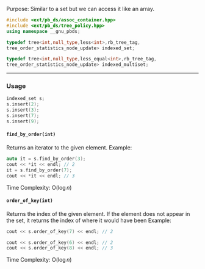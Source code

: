 Purpose: Similar to a set but we can access it like an array.

```cpp
#include <ext/pb_ds/assoc_container.hpp>
#include <ext/pb_ds/tree_policy.hpp>
using namespace __gnu_pbds;

typedef tree<int,null_type,less<int>,rb_tree_tag,
tree_order_statistics_node_update> indexed_set;

typedef tree<int,null_type,less_equal<int>,rb_tree_tag,
tree_order_statistics_node_update> indexed_multiset;
```

---
### Usage
```cpp
indexed_set s;
s.insert(2);
s.insert(3);
s.insert(7);
s.insert(9);
```
#### `find_by_order(int)`
Returns an iterator to the given element.
Example:
```cpp
auto it = s.find_by_order(3);
cout << *it << endl; // 2
it = s.find_by_order(7);
cout << *it << endl; // 3
```
Time Complexity: O($\log n$)
#### `order_of_key(int)`
Returns the index of the given element. If the element does not appear in the set, it returns the index of where it would have been
Example:
```cpp
cout << s.order_of_key(7) << endl; // 2

cout << s.order_of_key(6) << endl; // 2
cout << s.order_of_key(8) << endl; // 3
```
Time Complexity: O($\log n$)
